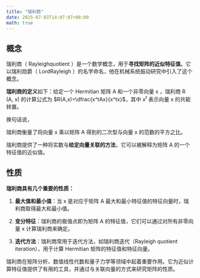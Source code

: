 ```yaml
---
title: "瑞利商"
date: 2025-07-03T14:07:07+08:00
math: true
---
```


## 概念

瑞利商（ Rayleighquotient ）是一个数学概念，用于**寻找矩阵的近似特征值**。它以瑞利勋爵（ LordRayleigh ）的名字命名，他在机械系统振动研究中引入了这个概念。

**瑞利商的定义**如下：给定一个 Hermitian 矩阵 A 和一个非零向量 x ，瑞利商 R (A, x) 的计算公式为
$R(A,x)=\dfrac{x^tAx}{x^tx}$，其中 $x^t$ 表示向量 x 的共轭转置。

换句话说，

瑞利商衡量了将向量 x 乘以矩阵 A 得到的二次型与向量 x 的范数的平方之比。

瑞利商提供了一种将实数与**给定向量关联的方法**，它可以被解释为矩阵 A 的一个特征值的近似值。

## 性质

**瑞利商具有几个重要的性质：**

1. **最大值和最小值**：当 x 是对应于矩阵 A 最大和最小特征值的特征向量时，瑞利商取得最大和最小值。

2. **变分特征**：瑞利商的极值点即为矩阵 A 的特征值，它们可以通过对所有非零向量 x 计算瑞利商来确定。

3. **迭代方法**：瑞利商常用于迭代方法，如瑞利商迭代（Rayleigh quotient iteration），用于计算 Hermitian 矩阵的特征值和特征向量。

瑞利商在矩阵分析、数值线性代数和量子力学等领域中起着重要作用。它为近似计算特征值提供了有用的工具，并通过与关联向量的方式来研究矩阵的性质。
